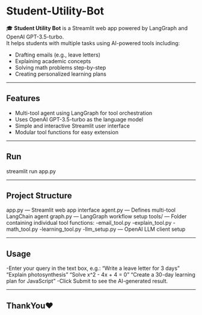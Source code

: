 # Student-Utility-Bot

🎓 **Student Utility Bot** is a Streamlit web app powered by LangGraph and OpenAI GPT-3.5-turbo.  
It helps students with multiple tasks using AI-powered tools including:

- Drafting emails (e.g., leave letters)  
- Explaining academic concepts  
- Solving math problems step-by-step  
- Creating personalized learning plans  

---

## Features

- Multi-tool agent using LangGraph for tool orchestration  
- Uses OpenAI GPT-3.5-turbo as the language model  
- Simple and interactive Streamlit user interface  
- Modular tool functions for easy extension  

---
## Run

streamlit run app.py

---

## Project Structure
app.py — Streamlit web app interface
agent.py — Defines multi-tool LangChain agent
graph.py — LangGraph workflow setup
tools/ — Folder containing individual tool functions:
    -email_tool.py
    -explain_tool.py
    -math_tool.py
    -learning_tool.py
    -llm_setup.py — OpenAI LLM client setup

---

## Usage

-Enter your query in the text box, e.g.:
     “Write a leave letter for 3 days”
     “Explain photosynthesis”
     “Solve x^2 - 4x + 4 = 0”
     “Create a 30-day learning plan for JavaScript”
-Click Submit to see the AI-generated result.

---

## ThankYou❤️


